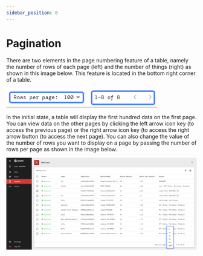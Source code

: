 ```yaml
---
sidebar_position: 8
---
```


# Pagination

There are two elements in the page numbering feature of a table, namely the number of rows of each page (left) and the number of things (right) as shown in this image below. This feature is located in the bottom right corner of a table.

![](/img/screenshots/website-application-usage/table-component/pagination/pagination-1.png#center)

In the initial state, a table will display the first hundred data on the first page. You can view data on the other pages by clicking the left arrow icon key (to access the previous page) or the right arrow icon key (to access the right arrow button (to access the next page). You can also change the value of the number of rows you want to display on a page by passing the number of rows per page as shown in the image below.

![](/img/screenshots/website-application-usage/table-component/pagination/pagination-2.png)